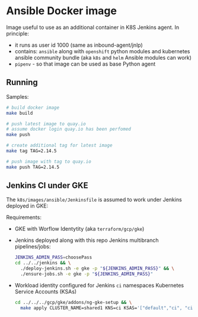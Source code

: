 # Ansible Docker image

Image useful to use as an additional container in K8S Jenkins agent. In principle:

* it runs as user id 1000 (same as inbound-agent/jnlp)
* contains: `ansible` along with `openshift` python modules and kubernetes ansible community bundle (aka `k8s` and `helm` Ansible modules can work)
* `pipenv` - so that image can be used as base Python agent

## Running

Samples:

```bash
# build docker image
make build

# push latest image to quay.io
# assume docker login quay.io has been perfomed
make push

# create additional tag for latest image
make tag TAG=2.14.5

# push image with tag to quay.io
make push TAG=2.14.5
```

## Jenkins CI under GKE

The `k8s/images/ansible/Jenkinsfile` is assumed to work under Jenkins deployed in GKE:

Requirements:

* GKE with Worflow Identytity (aka `terraform/gcp/gke`)

* Jenkins deployed along with this repo Jenkins multibranch pipelines/jobs:

  ```bash
  JENKINS_ADMIN_PASS=choosePass
  cd ../../jenkins && \
    ./deploy-jenkins.sh -e gke -p "${JENKINS_ADMIN_PASS}" && \
    ./ensure-jobs.sh -e gke -p "${JENKINS_ADMIN_PASS}"
  ```

* Workload identity configured for Jenkins `ci` namespaces Kubernetes Service Accounts (KSAs)

  ```bash
  cd ../../../gcp/gke/addons/ng-gke-setup && \
    make apply CLUSTER_NAME=shared1 KNS=ci KSAS='["default","ci", "ci-jenkins"]' ROLES='["roles/storage.admin"]'
  ```
